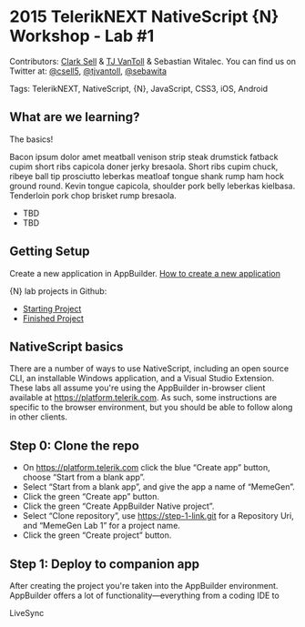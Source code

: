 # 2015 TelerikNEXT NativeScript {N} Workshop - Lab #1

Contributors: [Clark Sell](http://csell.net) & [TJ VanToll](http://tjvantoll.com/) & Sebastian Witalec. You can find us on Twitter at: [@csell5](https://twitter.com/csell5), [@tjvantoll](https://twitter.com/tjvantoll), [@sebawita](https://twitter.com/sebawita)

Tags: TelerikNEXT, NativeScript, {N}, JavaScript, CSS3, iOS, Android

## What are we learning?

The basics!

Bacon ipsum dolor amet meatball venison strip steak drumstick fatback cupim short ribs capicola doner jerky bresaola. Short ribs cupim chuck, ribeye ball tip prosciutto leberkas meatloaf tongue shank rump ham hock ground round. Kevin tongue capicola, shoulder pork belly leberkas kielbasa. Tenderloin pork chop brisket rump bresaola.

* TBD
* TBD
 
## Getting Setup
Create a new application in AppBuilder. [How to create a new application](http://backUpOne.com/backup)

{N} lab projects in Github:
* [Starting Project](http://tbd.com)
* [Finished Project](http://tbd.com)

## NativeScript basics

There are a number of ways to use NativeScript, including an open source CLI, an installable Windows application, and a Visual Studio Extension. These labs all assume you're using the AppBuilder in-browser client available at <https://platform.telerik.com>. As such, some instructions are specific to the browser environment, but you should be able to follow along in other clients.

## Step 0: Clone the repo

* On <https://platform.telerik.com> click the blue “Create app” button, choose “Start from a blank app”.
* Select “Start from a blank app”, and give the app a name of “MemeGen”.
* Click the green “Create app” button.
* Click the green “Create AppBuilder Native project”.
* Select “Clone repository”, use https://step-1-link.git for a Repository Uri, and “MemeGen Lab 1” for a project name.
* Click the green “Create project” button.

## Step 1: Deploy to companion app

After creating the project you're taken into the AppBuilder environment. AppBuilder offers a lot of functionality—everything from a coding IDE to


LiveSync